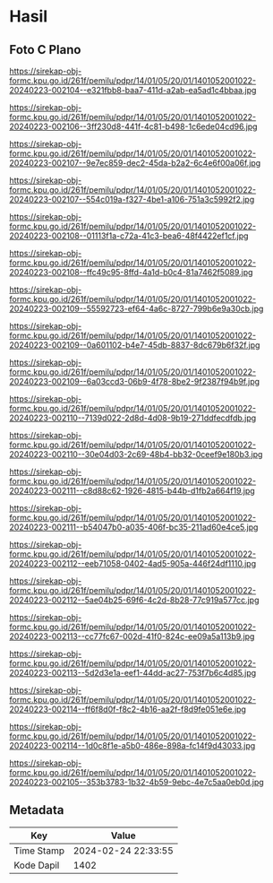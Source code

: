 # Hasil

## Foto C Plano

https://sirekap-obj-formc.kpu.go.id/261f/pemilu/pdpr/14/01/05/20/01/1401052001022-20240223-002104--e321fbb8-baa7-411d-a2ab-ea5ad1c4bbaa.jpg

https://sirekap-obj-formc.kpu.go.id/261f/pemilu/pdpr/14/01/05/20/01/1401052001022-20240223-002106--3ff230d8-441f-4c81-b498-1c6ede04cd96.jpg

https://sirekap-obj-formc.kpu.go.id/261f/pemilu/pdpr/14/01/05/20/01/1401052001022-20240223-002107--9e7ec859-dec2-45da-b2a2-6c4e6f00a06f.jpg

https://sirekap-obj-formc.kpu.go.id/261f/pemilu/pdpr/14/01/05/20/01/1401052001022-20240223-002107--554c019a-f327-4be1-a106-751a3c5992f2.jpg

https://sirekap-obj-formc.kpu.go.id/261f/pemilu/pdpr/14/01/05/20/01/1401052001022-20240223-002108--01113f1a-c72a-41c3-bea6-48f4422ef1cf.jpg

https://sirekap-obj-formc.kpu.go.id/261f/pemilu/pdpr/14/01/05/20/01/1401052001022-20240223-002108--ffc49c95-8ffd-4a1d-b0c4-81a7462f5089.jpg

https://sirekap-obj-formc.kpu.go.id/261f/pemilu/pdpr/14/01/05/20/01/1401052001022-20240223-002109--55592723-ef64-4a6c-8727-799b6e9a30cb.jpg

https://sirekap-obj-formc.kpu.go.id/261f/pemilu/pdpr/14/01/05/20/01/1401052001022-20240223-002109--0a601102-b4e7-45db-8837-8dc679b6f32f.jpg

https://sirekap-obj-formc.kpu.go.id/261f/pemilu/pdpr/14/01/05/20/01/1401052001022-20240223-002109--6a03ccd3-06b9-4f78-8be2-9f2387f94b9f.jpg

https://sirekap-obj-formc.kpu.go.id/261f/pemilu/pdpr/14/01/05/20/01/1401052001022-20240223-002110--7139d022-2d8d-4d08-9b19-271ddfecdfdb.jpg

https://sirekap-obj-formc.kpu.go.id/261f/pemilu/pdpr/14/01/05/20/01/1401052001022-20240223-002110--30e04d03-2c69-48b4-bb32-0ceef9e180b3.jpg

https://sirekap-obj-formc.kpu.go.id/261f/pemilu/pdpr/14/01/05/20/01/1401052001022-20240223-002111--c8d88c62-1926-4815-b44b-d1fb2a664f19.jpg

https://sirekap-obj-formc.kpu.go.id/261f/pemilu/pdpr/14/01/05/20/01/1401052001022-20240223-002111--b54047b0-a035-406f-bc35-211ad60e4ce5.jpg

https://sirekap-obj-formc.kpu.go.id/261f/pemilu/pdpr/14/01/05/20/01/1401052001022-20240223-002112--eeb71058-0402-4ad5-905a-446f24df1110.jpg

https://sirekap-obj-formc.kpu.go.id/261f/pemilu/pdpr/14/01/05/20/01/1401052001022-20240223-002112--5ae04b25-69f6-4c2d-8b28-77c919a577cc.jpg

https://sirekap-obj-formc.kpu.go.id/261f/pemilu/pdpr/14/01/05/20/01/1401052001022-20240223-002113--cc77fc67-002d-41f0-824c-ee09a5a113b9.jpg

https://sirekap-obj-formc.kpu.go.id/261f/pemilu/pdpr/14/01/05/20/01/1401052001022-20240223-002113--5d2d3e1a-eef1-44dd-ac27-753f7b6c4d85.jpg

https://sirekap-obj-formc.kpu.go.id/261f/pemilu/pdpr/14/01/05/20/01/1401052001022-20240223-002114--ff6f8d0f-f8c2-4b16-aa2f-f8d9fe051e6e.jpg

https://sirekap-obj-formc.kpu.go.id/261f/pemilu/pdpr/14/01/05/20/01/1401052001022-20240223-002114--1d0c8f1e-a5b0-486e-898a-fc14f9d43033.jpg

https://sirekap-obj-formc.kpu.go.id/261f/pemilu/pdpr/14/01/05/20/01/1401052001022-20240223-002105--353b3783-1b32-4b59-9ebc-4e7c5aa0eb0d.jpg


## Metadata

| Key        | Value               |
| ---------- | ------------------- |
| Time Stamp | 2024-02-24 22:33:55 |
| Kode Dapil | 1402                |



